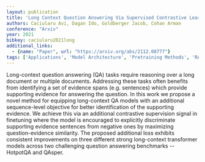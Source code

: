 ```yaml
---
layout: publication
title: 'Long Context Question Answering Via Supervised Contrastive Learning'
authors: Caciularu Avi, Dagan Ido, Goldberger Jacob, Cohan Arman
conference: "Arxiv"
year: 2021
bibkey: caciularu2021long
additional_links:
  - {name: "Paper", url: "https://arxiv.org/abs/2112.08777"}
tags: ['Applications', 'Model Architecture', 'Pretraining Methods', 'RAG', 'Reinforcement Learning', 'Transformer']
---
```

Long-context question answering (QA) tasks require reasoning over a long document or multiple documents. Addressing these tasks often benefits from identifying a set of evidence spans (e.g. sentences) which provide supporting evidence for answering the question. In this work we propose a novel method for equipping long-context QA models with an additional sequence-level objective for better identification of the supporting evidence. We achieve this via an additional contrastive supervision signal in finetuning where the model is encouraged to explicitly discriminate supporting evidence sentences from negative ones by maximizing question-evidence similarity. The proposed additional loss exhibits consistent improvements on three different strong long-context transformer models across two challenging question answering benchmarks -- HotpotQA and QAsper.
